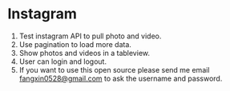# Instagram
1. Test instagram API to pull photo and video.
2. Use pagination to load more data.
3. Show photos and videos in a tableview.
4. User can login and logout.
5. If you want to use this open source please send me email fangxin0528@gmail.com to ask the username and password.

